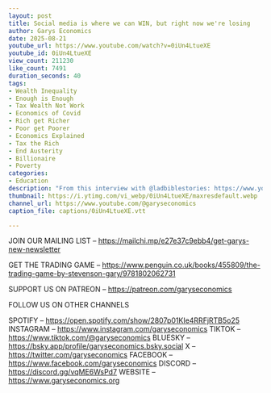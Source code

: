 ```yaml
---
layout: post
title: Social media is where we can WIN, but right now we're losing
author: Garys Economics
date: 2025-08-21
youtube_url: https://www.youtube.com/watch?v=0iUn4LtueXE
youtube_id: 0iUn4LtueXE
view_count: 211230
like_count: 7491
duration_seconds: 40
tags:
- Wealth Inequality
- Enough is Enough
- Tax Wealth Not Work
- Economics of Covid
- Rich get Richer
- Poor get Poorer
- Economics Explained
- Tax the Rich
- End Austerity
- Billionaire
- Poverty
categories:
- Education
description: "From this interview with @ladbiblestories: https://www.youtube.com/watch?v=VlvoNgUi8EU"
thumbnail: https://i.ytimg.com/vi_webp/0iUn4LtueXE/maxresdefault.webp
channel_url: https://www.youtube.com/@garyseconomics
caption_file: captions/0iUn4LtueXE.vtt

---
```


JOIN OUR MAILING LIST – https://mailchi.mp/e27e37c9ebb4/get-garys-new-newsletter

GET THE TRADING GAME – https://www.penguin.co.uk/books/455809/the-trading-game-by-stevenson-gary/9781802062731 

SUPPORT US ON PATREON – https://patreon.com/garyseconomics

FOLLOW US ON OTHER CHANNELS

SPOTIFY – https://open.spotify.com/show/2807p01KIe4RRFjRTB5o25
INSTAGRAM – https://www.instagram.com/garyseconomics
TIKTOK – https://www.tiktok.com/@garyseconomics
BLUESKY – https://bsky.app/profile/garyseconomics.bsky.social
X – https://twitter.com/garyseconomics
FACEBOOK – https://www.facebook.com/garyseconomics
DISCORD – https://discord.gg/vqME6WsPd7
WEBSITE – https://www.garyseconomics.org
